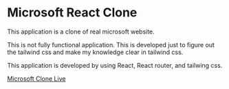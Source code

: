 # Microsoft React Clone

This application is a clone of real microsoft website.

This is not fully functional application. This is developed just to figure out the tailwind css and make my knowledge clear in tailwind css.

This application is developed by using React, React router, and tailwing css.

 [Microsoft Clone Live]()